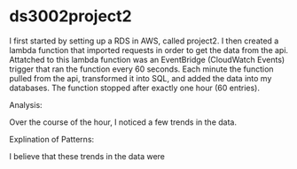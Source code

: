 # ds3002project2


I first started by setting up a RDS in AWS, called project2. I then created a lambda function that imported requests in order to get the data from the api. Attatched to this lambda function was an EventBridge (CloudWatch Events) trigger that ran the function every 60 seconds. Each minute the function pulled from the api, transformed it into SQL, and added the data into my databases. The function stopped after exactly one hour (60 entries).

 
Analysis:

Over the course of the hour, I noticed a few trends in the data.


Explination of Patterns:

I believe that these trends in the data were 
